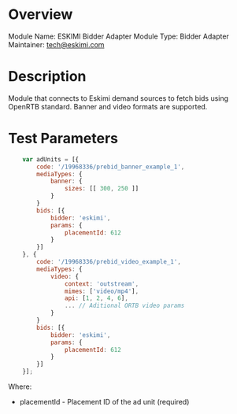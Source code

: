 # Overview

Module Name: ESKIMI Bidder Adapter
Module Type: Bidder Adapter
Maintainer: tech@eskimi.com

# Description

Module that connects to Eskimi demand sources to fetch bids using OpenRTB standard.
Banner and video formats are supported.

# Test Parameters
```javascript
    var adUnits = [{
        code: '/19968336/prebid_banner_example_1',
        mediaTypes: {
            banner: {
                sizes: [[ 300, 250 ]]
            }
        }
        bids: [{
            bidder: 'eskimi',
            params: {
                placementId: 612
            }
        }]
    }, {
        code: '/19968336/prebid_video_example_1',
        mediaTypes: {
            video: {
                context: 'outstream',
                mimes: ['video/mp4'],
                api: [1, 2, 4, 6],
                ... // Aditional ORTB video params
            }
        }
        bids: [{
            bidder: 'eskimi',
            params: {
                placementId: 612
            }
        }]
    }];
```

Where:

* placementId - Placement ID of the ad unit (required)

